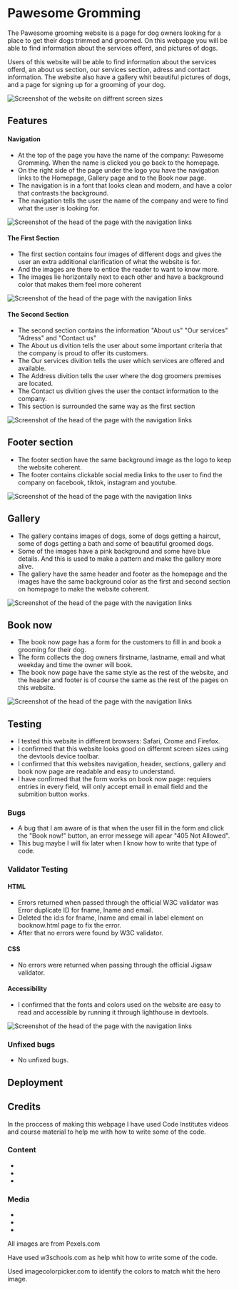 
# Pawesome Gromming

The Pawesome grooming website is a page for dog owners looking for a place to get their dogs trimmed and groomed. 
On this webpage you will be able to find information about the services offerd, and pictures of dogs. 

Users of this website will be able to find information about the services offerd, an about us section, our services section, adress and contact information. 
The website also have a gallery whit beautiful pictures of dogs, and a page for signing up for a grooming of your dog. 





![Screenshot of the website on diffrent screen sizes](https://user-images.githubusercontent.com/129947589/240224368-f3df4d6c-56c3-4511-86f6-7504b14fc42b.png)


## Features

#### Navigation
- At the top of the page you have the name of the company: Pawesome Gromming. When the name is clicked you go back to the homepage.  
- On the right side of the page under the logo you have the navigation links to the Homepage, Gallery page and to the Book now page.
- The navigation is in a font that looks clean and modern, and have a color that contrasts the background. 
- The navigation tells the user the name of the company and were to find what the user is looking for. 




![Screenshot of the head of the page with the navigation links](https://user-images.githubusercontent.com/129947589/240234347-cce2a09d-5ead-4da6-b04f-ab8b63c1c9e8.png)
#### The First Section

- The first section contains four images of different dogs and gives the user an extra additional clarification of what the website is for. 
- And the images are there to entice the reader to want to know more.
- The images lie horizontally next to each other and have a background color that makes them feel more coherent 


![Screenshot of the head of the page with the navigation links](https://user-images.githubusercontent.com/129947589/240246270-81552f50-e2fc-4462-80d7-0d371ac00f3c.png)
#### The Second Section

- The second section contains the information "About us" "Our services" "Adress" and "Contact us"
- The About us divition tells the user about some important criteria that the company is proud to offer its customers. 
- The Our services divition tells the user which services are offered and available.
- The Address divition tells the user where the dog groomers premises are located. 
- The Contact us divition gives the user the contact information to the company. 
- This section is surrounded the same way as the first section 


![Screenshot of the head of the page with the navigation links](https://user-images.githubusercontent.com/129947589/240256588-26c75357-d96e-4ec0-a9c2-1dd2c5d8ec70.png)
## Footer section
- The footer section have the same background image as the logo to keep the website coherent. 
-  The footer contains clickable social media links to the user to find the company on facebook, tiktok, instagram and youtube. 


![Screenshot of the head of the page with the navigation links](https://user-images.githubusercontent.com/129947589/240261458-9d13d883-7322-46eb-9b51-2b1f057c25aa.png)
## Gallery

- The gallery contains images of dogs, some of dogs getting a haircut, some of dogs getting a bath and some of beautiful groomed dogs. 
- Some of the images have a pink background and some have blue details. And this is used to make a pattern and make the gallery more alive. 
- The gallery have the same header and footer as the homepage and the images have the same background color as the first and second section on homepage to make the website coherent. 


![Screenshot of the head of the page with the navigation links](https://user-images.githubusercontent.com/129947589/240269693-36cef54c-5cd5-41b2-a9d4-5b0d8c9203b8.png)
## Book now 

- The book now page has a form for the customers to fill in and book a grooming for their dog. 
- The form collects the dog owners firstname, lastname, email and what weekday and time the owner will book. 
- The book now page have the same style as the rest of the website, and the header and footer is of course the same as the rest of the pages on this website. 


![Screenshot of the head of the page with the navigation links](https://user-images.githubusercontent.com/129947589/240274004-5516d0f9-03ee-46d7-8c38-5522d47fef1e.png)
## Testing
- I tested this website in different browsers: Safari, Crome and Firefox.
- I confirmed that this website looks good on different screen sizes using the devtools device toolbar. 
- I confirmed that this websites navigation, header, sections, gallery and book now page are readable and easy to understand.  
- I have confirmed that the form works on book now page: requiers entries in every field, will only accept email in email field and the submition button works. 

### Bugs
- A bug that I am aware of is that when the user fill in the form and click the "Book now!" button, an error messege will apear "405 Not Allowed". 
- This bug maybe I will fix later when I know how to write that type of code. 

### Validator Testing

#### HTML
- Errors returned when passed through the official W3C validator was Error duplicate ID for fname, lname and email.  
- Deleted the id:s for fname, lname and email in label element on booknow.html page to fix the error. 
- After that no errors were found by W3C validator. 

#### CSS
- No errors were returned when passing through the official Jigsaw validator. 

#### Accessibility
- I confirmed that the fonts and colors used on the website are easy to read and accessible by running it through lighthouse in devtools. 


![Screenshot of the head of the page with the navigation links](https://user-images.githubusercontent.com/129947589/240354381-66ecd364-a9df-4332-87c1-25fac1a7c561.png)
### Unfixed bugs

- No unfixed bugs. 
## Deployment
## Credits

In the proccess of making this webpage I have used Code Institutes videos and course material to help me with how to write some of the code. 

### Content
-
-
-

### Media
-
-
-







All images are from Pexels.com

Have used w3schools.com as help whit how to write some of the code.

Used imagecolorpicker.com to identify the colors to match whit the hero image. 


